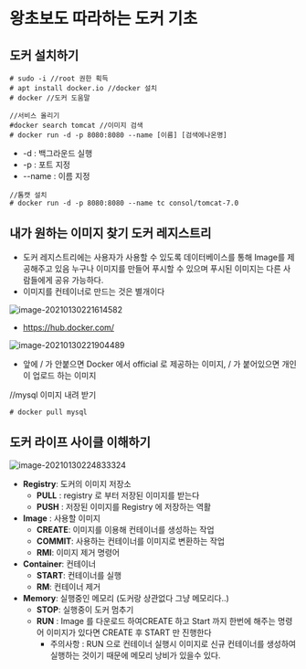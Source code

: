 # 왕초보도 따라하는 도커 기초

## 도커 설치하기

```
# sudo -i //root 권한 획득
# apt install docker.io //docker 설치
# docker //도커 도움말
```

```
//서비스 올리기 
#docker search tomcat //이미지 검색
# docker run -d -p 8080:8080 --name [이름] [검색에나온명] 
```

* -d : 백그라운드 실행
* -p : 포트 지정
* --name : 이름 지정

```
//톰캣 설치
# docker run -d -p 8080:8080 --name tc consol/tomcat-7.0
```



## 내가 원하는 이미지 찾기 도커 레지스트리

* 도커 레지스트리에는 사용자가 사용할 수 있도록 데이터베이스를 통해 Image를 제공해주고 있음 누구나 이미지를 만들어 푸시할 수 있으며 푸시된 이미지는 다른 사람들에게 공유 가능하다.
* 이미지를 컨테이너로 만드는 것은 별개이다

![image-20210130221614582](http://www.jimbae.com:59005/image/86)

* https://hub.docker.com/

![image-20210130221904489](http://www.jimbae.com:59005/image/87)

* 앞에 / 가 안붙으면 Docker 에서 official 로 제공하는 이미지, / 가 붙어있으면 개인이 업로드 하는 이미지



//mysql 이미지 내려 받기

```
# docker pull mysql
```



## 도커 라이프 사이클 이해하기

![image-20210130224833324](http://www.jimbae.com:59005/image/88)

* **Registry**: 도커의 이미지 저장소
  * **PULL** : registry 로 부터 저장된 이미지를 받는다
  * **PUSH** : 저장된 이미지를 Registry 에 저장하는 역활
* **Image** : 사용할 이미지
  * **CREATE**: 이미지를 이용해 컨테이너를 생성하는 작업
  * **COMMIT**: 사용하는 컨테이너를 이미지로 변환하는 작업
  * **RMI**: 이미지 제거 명령어
* **Container**: 컨테이너
  * **START**: 컨테이너를 실행
  * **RM**: 컨테이너 제거
* **Memory**: 실행중인 메모리 (도커랑 상관없다 그냥 메모리다..)
  * **STOP**: 실행중이 도커 멈추기
  * **RUN** : Image 를 다운로드 하여CREATE 하고 Start 까지 한번에 해주는 명령어 이미지가 있다면 CREATE 후 START 만 진행한다
    * 주의사항 : RUN 으로 컨테이너 실행시 이미지로 신규 컨테이너를 생성하여 실행하는 것이기 때문에 메모리 낭비가 있을수 있다.